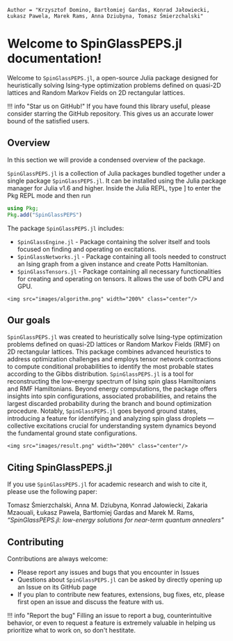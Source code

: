 ```@meta
Author = "Krzysztof Domino, Bartłomiej Gardas, Konrad Jałowiecki, Łukasz Pawela, Marek Rams, Anna Dziubyna, Tomasz Śmierzchalski"
```

# Welcome to SpinGlassPEPS.jl documentation!

Welcome to `SpinGlassPEPS.jl`, a open-source Julia package designed for heuristically solving Ising-type optimization problems defined on quasi-2D lattices and Random Markov Fields on 2D rectangular lattices.

!!! info "Star us on GitHub!" 
    If you have found this library useful, please consider starring the GitHub repository. This gives us an accurate lower bound of the satisfied users.


## Overview
In this section we will provide a condensed overview of the package.

`SpinGlassPEPS.jl` is a collection of Julia packages bundled together under a single package `SpinGlassPEPS.jl`. It can be installed using the Julia package manager for Julia v1.6 and higher. Inside the Julia REPL, type ] to enter the Pkg REPL mode and then run
```julia
using Pkg; 
Pkg.add("SpinGlassPEPS")
```
The package `SpinGlassPEPS.jl` includes:
* `SpinGlassEngine.jl` - Package containing the solver itself and tools focused on finding and operating on excitations. 
* `SpinGlassNetworks.jl` - Package containing all tools needed to construct an Ising graph from a given instance and create Potts Hamiltonian.
* `SpinGlassTensors.jl` - Package containing all necessary functionalities for creating and operating on tensors. It allows the use of both CPU and GPU.

```@raw html
<img src="images/algorithm.png" width="200%" class="center"/>
```

## Our goals

`SpinGlassPEPS.jl` was created to heuristically solve Ising-type optimization problems defined on quasi-2D lattices or Random Markov Fields (RMF) on 2D rectangular lattices. This package combines advanced heuristics to address optimization challenges and employs tensor network contractions to compute conditional probabilities to identify the most probable states according to the Gibbs distribution. `SpinGlassPEPS.jl` is a tool for reconstructing the low-energy spectrum of Ising spin glass Hamiltonians and RMF Hamiltonians. Beyond energy computations, the package offers insights into spin configurations, associated probabilities, and retains the largest discarded probability during the branch and bound optimization procedure. Notably, `SpinGlassPEPS.jl` goes beyond ground states, introducing a feature for identifying and analyzing spin glass droplets — collective excitations crucial for understanding system dynamics beyond the fundamental ground state configurations. 
```@raw html
<img src="images/result.png" width="200%" class="center"/>
```

## Citing SpinGlassPEPS.jl
If you use `SpinGlassPEPS.jl` for academic research and wish to cite it, please use the following paper:

Tomasz Śmierzchalski, Anna M. Dziubyna, Konrad Jałowiecki, Zakaria Mzaouali, Łukasz Pawela, Bartłomiej Gardas and Marek M. Rams, 
*“SpinGlassPEPS.jl: low-energy solutions for near-term quantum annealers"*

## Contributing
Contributions are always welcome:
* Please report any issues and bugs that you encounter in Issues
* Questions about `SpinGlassPEPS.jl` can be asked by directly opening up an Issue on its GitHub page
* If you plan to contribute new features, extensions, bug fixes, etc, please first open an issue and discuss the feature with us.

!!! info "Report the bug" 
    Filling an issue to report a bug, counterintuitive behavior, or even to request a feature is extremely valuable in helping us prioritize what to work on, so don't hestitate.


